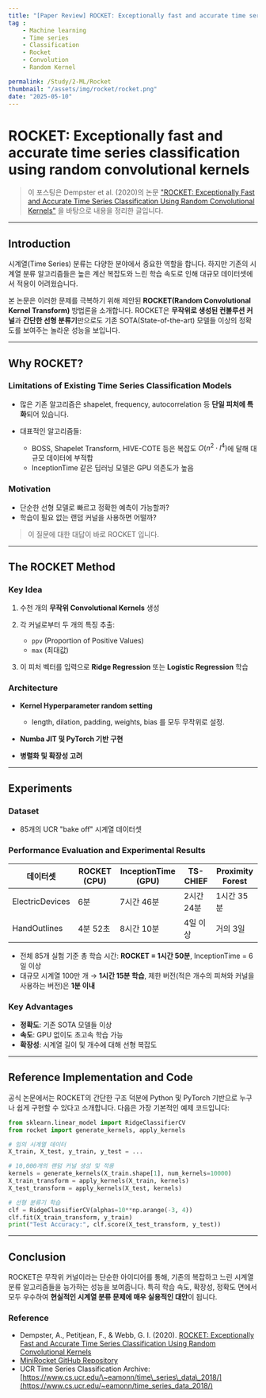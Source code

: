 ```yaml
---
title: "[Paper Review] ROCKET: Exceptionally fast and accurate time series classification using random convolutional kernels"
tag : 
    - Machine learning
    - Time series 
    - Classification
    - Rocket
    - Convolution
    - Random Kernel

permalink: /Study/2-ML/Rocket
thumbnail: "/assets/img/rocket/rocket.png"
date: "2025-05-10"
---
```


# ROCKET: Exceptionally fast and accurate time series classification using random convolutional kernels

> 이 포스팅은 Dempster et al. (2020)의 논문 ["ROCKET: Exceptionally Fast and Accurate Time Series Classification Using Random Convolutional Kernels"](https://arxiv.org/pdf/1910.13051) 을 바탕으로 내용을 정리한 글입니다.

---

## Introduction

시계열(Time Series) 분류는 다양한 분야에서 중요한 역할을 합니다. 하지만 기존의 시계열 분류 알고리즘들은 높은 계산 복잡도와 느린 학습 속도로 인해 대규모 데이터셋에서 적용이 어려웠습니다.

본 논문은 이러한 문제를 극복하기 위해 제안된 **ROCKET(Random Convolutional Kernel Transform)** 방법론을 소개합니다. ROCKET은 **무작위로 생성된 컨볼루션 커널**과 **간단한 선형 분류기**만으로도 기존 SOTA(State-of-the-art) 모델들 이상의 정확도를 보여주는 놀라운 성능을 보입니다.

---

## Why ROCKET?

### Limitations of Existing Time Series Classification Models

* 많은 기존 알고리즘은 shapelet, frequency, autocorrelation 등 **단일 피처에 특화**되어 있습니다.
* 대표적인 알고리즘들:

  * BOSS, Shapelet Transform, HIVE-COTE 등은 복잡도 $O(n^2 \cdot l^4)$에 달해 대규모 데이터에 부적합
  * InceptionTime 같은 딥러닝 모델은 GPU 의존도가 높음

### Motivation

* 단순한 선형 모델로 빠르고 정확한 예측이 가능할까?
* 학습이 필요 없는 랜덤 커널을 사용하면 어떨까?

> 이 질문에 대한 대답이 바로 ROCKET 입니다. 

---

## The ROCKET Method

### Key Idea

1. 수천 개의 **무작위 Convolutional Kernels** 생성
2. 각 커널로부터 두 개의 특징 추출:

   * `ppv` (Proportion of Positive Values)
   * `max` (최대값)
3. 이 피처 벡터를 입력으로 **Ridge Regression** 또는 **Logistic Regression** 학습

### Architecture

* **Kernel Hyperparameter random setting**

  * length, dilation, padding, weights, bias 를 모두 무작위로 설정. 
* **Numba JIT 및 PyTorch 기반 구현**
* **병렬화 및 확장성 고려**

---

## Experiments

### Dataset

* 85개의 UCR "bake off" 시계열 데이터셋

### Performance Evaluation and Experimental Results

| 데이터셋            | ROCKET (CPU) | InceptionTime (GPU) | TS-CHIEF | Proximity Forest |
| --------------- | ------------ | ------------------- | -------- | ---------------- |
| ElectricDevices | 6분           | 7시간 46분             | 2시간 24분  | 1시간 35분          |
| HandOutlines    | 4분 52초       | 8시간 10분             | 4일 이상    | 거의 3일            |

* 전체 85개 실험 기준 총 학습 시간: **ROCKET = 1시간 50분**, InceptionTime = 6일 이상
* 대규모 시계열 100만 개 → **1시간 15분 학습**, 제한 버전(적은 개수의 피쳐와 커널을 사용하는 버전)은 **1분 이내**

### Key Advantages

* **정확도**: 기존 SOTA 모델들 이상
* **속도**: GPU 없이도 초고속 학습 가능
* **확장성**: 시계열 길이 및 개수에 대해 선형 복잡도

---

## Reference Implementation and Code

공식 논문에서는 ROCKET의 간단한 구조 덕분에 Python 및 PyTorch 기반으로 누구나 쉽게 구현할 수 있다고 소개합니다. 다음은 가장 기본적인 예제 코드입니다:

```python
from sklearn.linear_model import RidgeClassifierCV
from rocket import generate_kernels, apply_kernels

# 임의 시계열 데이터
X_train, X_test, y_train, y_test = ...

# 10,000개의 랜덤 커널 생성 및 적용
kernels = generate_kernels(X_train.shape[1], num_kernels=10000)
X_train_transform = apply_kernels(X_train, kernels)
X_test_transform = apply_kernels(X_test, kernels)

# 선형 분류기 학습
clf = RidgeClassifierCV(alphas=10**np.arange(-3, 4))
clf.fit(X_train_transform, y_train)
print("Test Accuracy:", clf.score(X_test_transform, y_test))
```


---

## Conclusion

ROCKET은 무작위 커널이라는 단순한 아이디어를 통해, 기존의 복잡하고 느린 시계열 분류 알고리즘들을 능가하는 성능을 보여줍니다. 특히 학습 속도, 확장성, 정확도 면에서 모두 우수하여 **현실적인 시계열 분류 문제에 매우 실용적인 대안**이 됩니다.


### Reference

* Dempster, A., Petitjean, F., & Webb, G. I. (2020). [ROCKET: Exceptionally Fast and Accurate Time Series Classification Using Random Convolutional Kernels](https://arxiv.org/pdf/1910.13051)
* [MiniRocket GitHub Repository](https://github.com/angus924/minirocket)
* UCR Time Series Classification Archive: [https://www.cs.ucr.edu/\~eamonn/time\_series\_data\_2018/](https://www.cs.ucr.edu/~eamonn/time_series_data_2018/)

